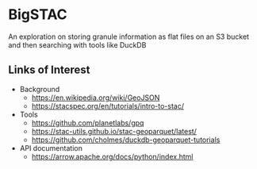# BigSTAC

An exploration on storing granule information as flat files on an S3 bucket and then searching with tools like DuckDB

## Links of Interest

* Background
  * https://en.wikipedia.org/wiki/GeoJSON
  * https://stacspec.org/en/tutorials/intro-to-stac/
* Tools
  * https://github.com/planetlabs/gpq
  * https://stac-utils.github.io/stac-geoparquet/latest/
  * https://github.com/cholmes/duckdb-geoparquet-tutorials
* API documentation
  * https://arrow.apache.org/docs/python/index.html
 
  
